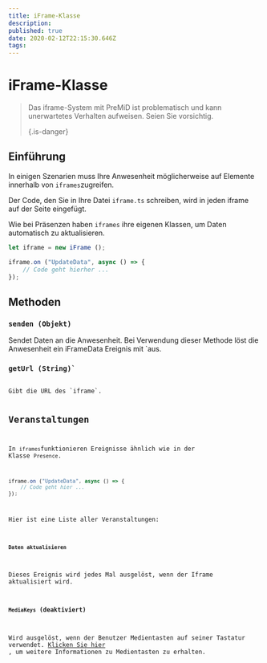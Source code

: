 ```yaml
---
title: iFrame-Klasse
description:
published: true
date: 2020-02-12T22:15:30.646Z
tags:
---
```


# iFrame-Klasse
> Das iframe-System mit PreMiD ist problematisch und kann unerwartetes Verhalten aufweisen. Seien Sie vorsichtig. 
> 
> {.is-danger}

## Einführung

In einigen Szenarien muss Ihre Anwesenheit möglicherweise auf Elemente innerhalb von `iframes`zugreifen.

Der Code, den Sie in Ihre Datei `iframe.ts` schreiben, wird in jeden iframe auf der Seite eingefügt.

Wie bei Präsenzen haben `iframes` ihre eigenen Klassen, um Daten automatisch zu aktualisieren.

```typescript
let iframe = new iFrame ();

iframe.on ("UpdateData", async () => {
    // Code geht hierher ...
});
```

## Methoden

### `senden (Objekt)`
Sendet Daten an die Anwesenheit. Bei Verwendung dieser Methode löst die Anwesenheit ein iFrameData</code> Ereignis mit `aus.</p>

<h3 spaces-before="0"><code>getUrl (String)`</h3>
Gibt die URL des `iframe`.

## Veranstaltungen
In `iframes`funktionieren Ereignisse ähnlich wie in der Klasse `Presence`.

```typescript
iframe.on ("UpdateData", async () => {
    // Code geht hier ...
});
```

Hier ist eine Liste aller Veranstaltungen:

#### `Daten aktualisieren`

Dieses Ereignis wird jedes Mal ausgelöst, wenn der Iframe aktualisiert wird.

#### `MediaKeys` (deaktiviert)

Wird ausgelöst, wenn der Benutzer Medientasten auf seiner Tastatur verwendet. [Klicken Sie hier](/dev/presence/class#mediakeys) , um weitere Informationen zu Medientasten zu erhalten.